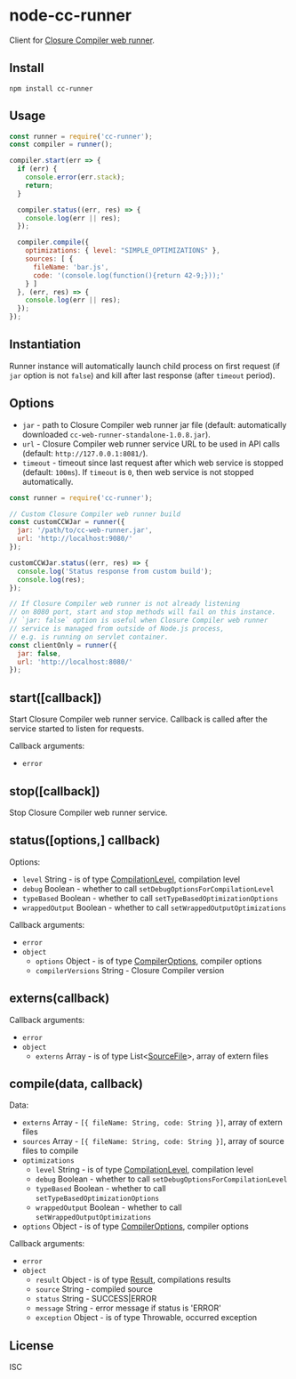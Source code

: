 # node-cc-runner

Client for [Closure Compiler web runner](https://github.com/monai/cc-web-runner).

## Install

`npm install cc-runner`

## Usage

```js
const runner = require('cc-runner');
const compiler = runner();

compiler.start(err => {
  if (err) {
    console.error(err.stack);
    return;
  }

  compiler.status((err, res) => {
    console.log(err || res);
  });

  compiler.compile({
    optimizations: { level: "SIMPLE_OPTIMIZATIONS" },
    sources: [ {
      fileName: 'bar.js',
      code: '(console.log(function(){return 42-9;}));'
    } ]
  }, (err, res) => {
    console.log(err || res);
  });
});
```


## Instantiation

Runner instance will automatically launch child process on first request (if `jar` option is not `false`) and kill after last response (after `timeout` period).

## Options

- `jar` - path to Closure Compiler web runner jar file (default: automatically downloaded `cc-web-runner-standalone-1.0.8.jar`).
- `url` - Closure Compiler web runner service URL to be used in API calls (default: `http://127.0.0.1:8081/`).
- `timeout` - timeout since last request after which web service is stopped (default: `100ms`). If `timeout` is `0`, then web service is not stopped automatically.

```js
const runner = require('cc-runner');

// Custom Closure Compiler web runner build
const customCCWJar = runner({
  jar: '/path/to/cc-web-runner.jar',
  url: 'http://localhost:9080/'
});

customCCWJar.status((err, res) => {
  console.log('Status response from custom build');
  console.log(res);
});

// If Closure Compiler web runner is not already listening
// on 8080 port, start and stop methods will fail on this instance.
// `jar: false` option is useful when Closure Compiler web runner
// service is managed from outside of Node.js process,
// e.g. is running on servlet container.
const clientOnly = runner({
  jar: false,
  url: 'http://localhost:8080/'
});
```

## start([callback])

Start Closure Compiler web runner service. Callback is called after the service started to listen for requests.

Callback arguments:

- `error`

## stop([callback])

Stop Closure Compiler web runner service.

## status([options,] callback)

Options:

- `level` String - is of type [CompilationLevel](https://github.com/google/closure-compiler/blob/29bbd198f0bf4967e4f406674b3eaf302a1f16a4/src/com/google/javascript/jscomp/CompilationLevel.java), compilation level
- `debug` Boolean - whether to call `setDebugOptionsForCompilationLevel`
- `typeBased` Boolean - whether to call `setTypeBasedOptimizationOptions`
- `wrappedOutput` Boolean - whether to call `setWrappedOutputOptimizations`

Callback arguments:

- `error`
- `object`
  - `options` Object - is of type [CompilerOptions](https://github.com/google/closure-compiler/blob/v20160208/src/com/google/javascript/jscomp/CompilerOptions.java), compiler options
  - `compilerVersions` String - Closure Compiler version

## externs(callback)

Callback arguments:

- `error`
- `object`
  - `externs` Array - is of type List&lt;[SourceFile](https://github.com/google/closure-compiler/blob/master/src/com/google/javascript/jscomp/SourceFile.java)&gt;, array of extern files

## compile(data, callback)

Data:

- `externs` Array - `[{ fileName: String, code: String }]`, array of extern files
- `sources` Array - `[{ fileName: String, code: String }]`, array of source files to compile
- `optimizations`
  - `level` String - is of type [CompilationLevel](https://github.com/google/closure-compiler/blob/29bbd198f0bf4967e4f406674b3eaf302a1f16a4/src/com/google/javascript/jscomp/CompilationLevel.java), compilation level
  - `debug` Boolean - whether to call `setDebugOptionsForCompilationLevel`
  - `typeBased` Boolean - whether to call `setTypeBasedOptimizationOptions`
  - `wrappedOutput` Boolean - whether to call `setWrappedOutputOptimizations`
- `options` Object - is of type [CompilerOptions](https://github.com/google/closure-compiler/blob/v20160208/src/com/google/javascript/jscomp/CompilerOptions.java), compiler options

Callback arguments:

- `error`
- `object`
  - `result` Object - is of type [Result](https://github.com/google/closure-compiler/blob/v20160208/src/com/google/javascript/jscomp/Result.java), compilations results
  - `source` String - compiled source
  - `status` String - SUCCESS|ERROR
  - `message` String - error message if status is 'ERROR'
  - `exception` Object - is of type Throwable, occurred exception

## License

ISC
